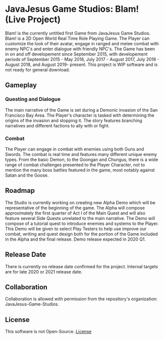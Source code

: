 # JavaJesus Game Studios: Blam! (Live Project)
Blam! is the currently untitled first Game from JavaJesus Game Studios. Blam! is a 2D Open World Real Time Role Playing Game. The Player can customize the look of their avatar, engage in ranged and melee combat with enemy NPC's and enter dialogue with friendly NPC's. The Game has been in on and off developement since September 2015, with developement periods of September 2015 - May 2016, July 2017 - August 2017, July 2018 - August 2018, and August 2019- present. This project is WIP software and is not ready for general download.

## Gameplay
### Questing and Dialogue
The main narrative of the Game is set during a Demonic invasion of the San Francisco Bay Area. The Player's character is tasked with determining the origins of the invasion and stopping it. The story features branching narratives and different factions to ally with or fight.
### Combat
The Player can engage in combat with enemies using both Guns and Swords. The combat is real time and features many different unique enemy types. From the basic Demon, to the Goongan and Chungus, there is a wide range of combat challenges presented to the Player Character, not to mention the many boss battles featured in the game, most notably against Satan and the Goose.

## Roadmap
The Studio is currently working on creating new Alpha Demo which will be representative of the beginning of the game. The Alpha will compose approximately the first quarter of Act I of the Main Quest and will also feature several Side Quests unrelated to the main narrative. The Demo will compose of a tutorial quest to introduce enemies and systems to the Player. This Demo will be given to select Play Testers to help use improve our combat, writing and quest design both for the portion of the Game included in the Alpha and the final release. Demo release expected in 2020 Q1.

## Release Date
There is currently no release date confirmed for the project. Internal targets are for late 2020 or 2021 release date.

## Collaboration
Collaboration is allowed with permission from the repository's organization: JavaJesus-Game-Studios.

## License
This software is not Open-Source.
[License](https://creativecommons.org/licenses/by-nc-nd/3.0/)

